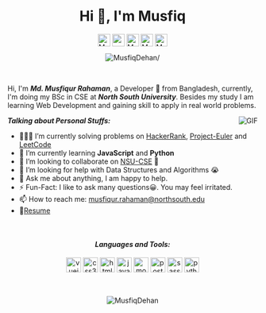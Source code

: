 <h1 align="center">Hi 👋, I'm Musfiq</h1>

<p align="center">
<a href=https://twitter.com/MusfiqDehan target="blank"><img align="center" src=https://cdn.jsdelivr.net/npm/simple-icons@3.0.1/icons/twitter.svg alt="MusfiqDehan" width="25" height="25" /></a>
<a href=https://linkedin.com/in/MusfiqDehan target="blank"><img align="center" src=https://cdn.jsdelivr.net/npm/simple-icons@3.0.1/icons/linkedin.svg alt="rahuldkjain" width="25" height="25" /></a>
<a href=https://hackerrank.com/MusfiqDehan target="blank"><img align="center" src=https://cdn.jsdelivr.net/npm/simple-icons@3.0.1/icons/hackerrank.svg alt="MusfiqDehan" width="25" height="25" /></a>
<a href=https://leetcode.com/MusfiqDehan target="blank"><img align="center" src=https://cdn.jsdelivr.net/npm/simple-icons@3.0.1/icons/leetcode.svg alt="MusfiqDehan" padding="10" width="25" height="25" /></a>
<a href=https://freecodecamp.com/MusfiqDehan target="blank"><img align="center" src=https://cdn.jsdelivr.net/npm/simple-icons@3.0.1/icons/freecodecamp.svg alt="MusfiqDehan" width="25" height="25" /></a>
</p>

<p align="center"> <img src=https://komarev.com/ghpvc/?username=MusfiqDehan alt=MusfiqDehan/> </p>

<br/>

Hi, I'm ***Md. Musfiqur Rahaman***, a Developer 🚀 from Bangladesh, currently, I'm doing my BSc in CSE at ***North South University***. Besides my study I am learning Web Development and gaining skill to apply in real world problems.

  <img align="right" alt="GIF" src="https://media.giphy.com/media/L8K62iTDkzGX6/giphy.gif" />
  
***Talking about Personal Stuffs:***

- 👨🏽‍💻 I’m currently solving problems on [HackerRank](https://github.com/MusfiqDehan/HackerRank), [Project-Euler](https://github.com/MusfiqDehan/Project-Euler) and [LeetCode](https://github.com/MusfiqDehan/LeetCode)
- 🌱 I’m currently learning **JavaScript** and **Python** 
- 👯 I’m looking to collaborate on [NSU-CSE](https://github.com/MusfiqDehan) 🤝
- 🤔 I’m looking for help with Data Structures and Algorithms 😭
- 💬 Ask me about anything, I am happy to help.
- ⚡️ Fun-Fact: I like to ask many questions😀. You may feel irritated.
- 📫 How to reach me: musfiqur.rahaman@northsouth.edu
- 📝<a download href="#">Resume </a>

<br>

<h4 align="center"><i>Languages and Tools:</i></h4>  
<p align="center">
  <img src=https://konpa.github.io/devicon/devicon.git/icons/git/cplusplus-original-wordmark.svg alt=vuejs width="30" height="30"/>
  <img src=https://konpa.github.io/devicon/devicon.git/icons/css3/css3-original-wordmark.svg alt=css3 width="30" height="30"/> 
  <img src=https://konpa.github.io/devicon/devicon.git/icons/html5/html5-original-wordmark.svg alt=html5 width="30" height="30"/> 
  <img src=https://konpa.github.io/devicon/devicon.git/icons/javascript/javascript-original.svg alt=javascript width="30" height="30"/> 
  <img src=https://konpa.github.io/devicon/devicon.git/icons/mongodb/mongodb-original-wordmark.svg alt=mongodb width="30" height="30"/> 
  <img src=https://konpa.github.io/devicon/devicon.git/icons/mysql/mysql-original-wordmark.svg alt=postgresql width="30" height="30"/> 
  <img src=https://konpa.github.io/devicon/devicon.git/icons/sass/sass-original.svg alt=sass width="30" height="30"/> 
  <img src=https://konpa.github.io/devicon/devicon.git/icons/python/python-original-wordmark.svg alt=python width="30" height="30"/></p>
  
  <br>
  
<p align="center"> <img src=https://github-readme-stats.vercel.app/api?username=MusfiqDehan&show_icons=true alt=MusfiqDehan /> </p>
